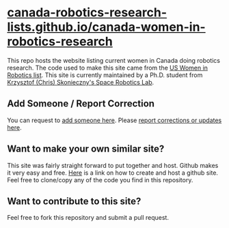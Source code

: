 # [canada-robotics-research-lists.github.io/canada-women-in-robotics-research](https://canada-robotics-research-lists.github.io/canada-women-in-robotics-research)

This repo hosts the website listing current women in Canada doing robotics research. The code used to make this site came from the [US Women in Robotics list](https://github.com/us-women-in-robotics-research/us-women-in-robotics-research.github.io/). This site is currently maintained by a Ph.D. student from [Krzysztof (Chris) Skonieczny's Space Robotics Lab](https://users.encs.concordia.ca/~kskoniec/).

## Add Someone / Report Correction

You can request to [add someone here](https://forms.gle/jv4PP1xtqMPwKhGR8). Please [report corrections or updates here](https://forms.gle/CiyHJzFNPYbr9SgH7).

## Want to make your own similar site?

This site was fairly straight forward to put together and host. Github makes it very easy and free. [Here](https://pages.github.com/) is a link on how to create and host a github site. Feel free to clone/copy any of the code you find in this repository.

## Want to contribute to this site?

Feel free to fork this repository and submit a pull request.
